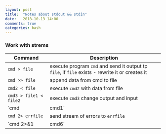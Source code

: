 ```yaml
---
layout: post
title:  "Notes about stdout && stdin"
date:   2018-10-13 14:00
comments: true
categories: bash
---
```


### Work with strems

|Command               |Description|
|----------------------|------------------------------------------------------------------------------------------------|
|`cmd > file`          | execute program `cmd` and send it output tp `file`, if `file` exists - rewrite it or creates it| 
|`cmd >> file`         | append data from cmd to file|
|`cmd2 < file`         | execute `cmd2` with data from file|
|`cmd3 > file1 < file2`| execute `cmd3` change output and input|
|`cmd | cmd1`          | pipe|
|`cmd 2> errfile`      | send stream of errors to `errfile`|
|`cmd 2>&1 | cmd6`     | add stdout whit stdeer adn send it to `cmd6`|
